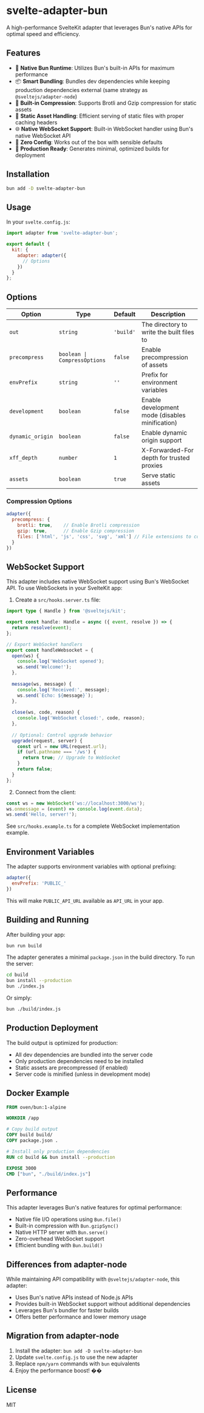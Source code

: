 # svelte-adapter-bun

A high-performance SvelteKit adapter that leverages Bun's native APIs for optimal speed and efficiency.

## Features

- 🚀 **Native Bun Runtime**: Utilizes Bun's built-in APIs for maximum performance
- 📦 **Smart Bundling**: Bundles dev dependencies while keeping production dependencies external (same strategy as `@sveltejs/adapter-node`)
- 🔄 **Built-in Compression**: Supports Brotli and Gzip compression for static assets
- 📁 **Static Asset Handling**: Efficient serving of static files with proper caching headers
- 🌐 **Native WebSocket Support**: Built-in WebSocket handler using Bun's native WebSocket API
- 🔧 **Zero Config**: Works out of the box with sensible defaults
- 🎯 **Production Ready**: Generates minimal, optimized builds for deployment

## Installation

```bash
bun add -D svelte-adapter-bun
```

## Usage

In your `svelte.config.js`:

```js
import adapter from 'svelte-adapter-bun';

export default {
  kit: {
    adapter: adapter({
      // Options
    })
  }
};
```

## Options

| Option | Type | Default | Description |
|--------|------|---------|-------------|
| `out` | `string` | `'build'` | The directory to write the built files to |
| `precompress` | `boolean \| CompressOptions` | `false` | Enable precompression of assets |
| `envPrefix` | `string` | `''` | Prefix for environment variables |
| `development` | `boolean` | `false` | Enable development mode (disables minification) |
| `dynamic_origin` | `boolean` | `false` | Enable dynamic origin support |
| `xff_depth` | `number` | `1` | X-Forwarded-For depth for trusted proxies |
| `assets` | `boolean` | `true` | Serve static assets |

### Compression Options

```js
adapter({
  precompress: {
    brotli: true,    // Enable Brotli compression
    gzip: true,      // Enable Gzip compression
    files: ['html', 'js', 'css', 'svg', 'xml'] // File extensions to compress
  }
})
```

## WebSocket Support

This adapter includes native WebSocket support using Bun's WebSocket API. To use WebSockets in your SvelteKit app:

1. Create a `src/hooks.server.ts` file:

```ts
import type { Handle } from '@sveltejs/kit';

export const handle: Handle = async ({ event, resolve }) => {
  return resolve(event);
};

// Export WebSocket handlers
export const handleWebsocket = {
  open(ws) {
    console.log('WebSocket opened');
    ws.send('Welcome!');
  },
  
  message(ws, message) {
    console.log('Received:', message);
    ws.send(`Echo: ${message}`);
  },
  
  close(ws, code, reason) {
    console.log('WebSocket closed:', code, reason);
  },
  
  // Optional: Control upgrade behavior
  upgrade(request, server) {
    const url = new URL(request.url);
    if (url.pathname === '/ws') {
      return true; // Upgrade to WebSocket
    }
    return false;
  }
};
```

2. Connect from the client:

```js
const ws = new WebSocket('ws://localhost:3000/ws');
ws.onmessage = (event) => console.log(event.data);
ws.send('Hello, server!');
```

See `src/hooks.example.ts` for a complete WebSocket implementation example.

## Environment Variables

The adapter supports environment variables with optional prefixing:

```js
adapter({
  envPrefix: 'PUBLIC_'
})
```

This will make `PUBLIC_API_URL` available as `API_URL` in your app.

## Building and Running

After building your app:

```bash
bun run build
```

The adapter generates a minimal `package.json` in the build directory. To run the server:

```bash
cd build
bun install --production
bun ./index.js
```

Or simply:

```bash
bun ./build/index.js
```

## Production Deployment

The build output is optimized for production:

- All dev dependencies are bundled into the server code
- Only production dependencies need to be installed
- Static assets are precompressed (if enabled)
- Server code is minified (unless in development mode)

## Docker Example

```dockerfile
FROM oven/bun:1-alpine

WORKDIR /app

# Copy build output
COPY build build/
COPY package.json .

# Install only production dependencies
RUN cd build && bun install --production

EXPOSE 3000
CMD ["bun", "./build/index.js"]
```

## Performance

This adapter leverages Bun's native features for optimal performance:

- Native file I/O operations using `Bun.file()`
- Built-in compression with `Bun.gzipSync()`
- Native HTTP server with `Bun.serve()`
- Zero-overhead WebSocket support
- Efficient bundling with `Bun.build()`

## Differences from adapter-node

While maintaining API compatibility with `@sveltejs/adapter-node`, this adapter:

- Uses Bun's native APIs instead of Node.js APIs
- Provides built-in WebSocket support without additional dependencies
- Leverages Bun's bundler for faster builds
- Offers better performance and lower memory usage

## Migration from adapter-node

1. Install the adapter: `bun add -D svelte-adapter-bun`
2. Update `svelte.config.js` to use the new adapter
3. Replace `npm/yarn` commands with `bun` equivalents
4. Enjoy the performance boost! ��

## License

MIT
